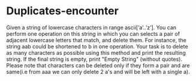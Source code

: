 # Duplicates-encounter
Given a string of lowercase characters in range ascii[‘a’..’z’].  You can perform one operation on this string in which you can selects a pair of adjacent lowercase letters that match, and delete them.  For instance, the string aab could be shortened to b in one operation.  Your task is to delete as many characters as possible using this method and print the resulting string. If the final string is empty, print "Empty String" (without quotes).  Please note that characters can be deleted only if they form a pair and are same(i.e from aaa we can only delete 2 a's and will be left with a single a).
